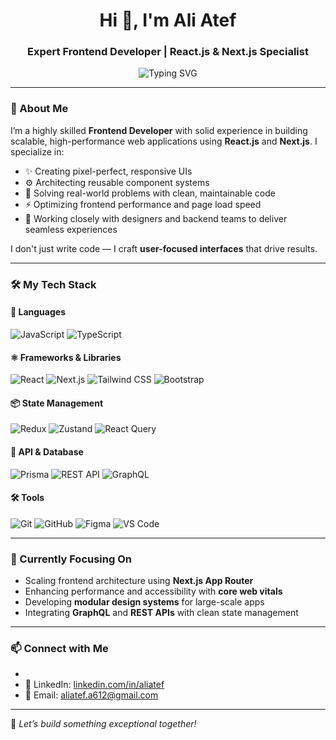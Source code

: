 <h1 align="center">Hi 👋, I'm Ali Atef</h1>
<h3 align="center">Expert Frontend Developer | React.js & Next.js Specialist</h3>

<p align="center">
  <img src="https://readme-typing-svg.herokuapp.com?font=Fira+Code&size=22&pause=1000&center=true&width=500&lines=Delivering+High-Quality+Frontend+Solutions;React.js+%7C+Next.js+%7C+Tailwind+CSS;Performance+%7C+UX+%7C+Scalability" alt="Typing SVG" />
</p>

---

### 🚀 About Me

I’m a highly skilled **Frontend Developer** with solid experience in building scalable, high-performance web applications using **React.js** and **Next.js**. I specialize in:

- ✨ Creating pixel-perfect, responsive UIs  
- ⚙️ Architecting reusable component systems  
- 🧠 Solving real-world problems with clean, maintainable code  
- ⚡ Optimizing frontend performance and page load speed  
- 🎯 Working closely with designers and backend teams to deliver seamless experiences  

I don't just write code — I craft **user-focused interfaces** that drive results.

---

### 🛠️ My Tech Stack

#### 🧩 Languages  
![JavaScript](https://img.shields.io/badge/-JavaScript-black?style=flat-square&logo=javascript)
![TypeScript](https://img.shields.io/badge/-TypeScript-black?style=flat-square&logo=typescript)

#### ⚛️ Frameworks & Libraries  
![React](https://img.shields.io/badge/-React-black?style=flat-square&logo=react)
![Next.js](https://img.shields.io/badge/-Next.js-black?style=flat-square&logo=next.js)
![Tailwind CSS](https://img.shields.io/badge/-Tailwind_CSS-black?style=flat-square&logo=tailwind-css)
![Bootstrap](https://img.shields.io/badge/-Bootstrap-black?style=flat-square&logo=bootstrap)

#### 📦 State Management  
![Redux](https://img.shields.io/badge/-Redux-black?style=flat-square&logo=redux&logoColor=white)
![Zustand](https://img.shields.io/badge/-Zustand-black?style=flat-square&logo=zustand&logoColor=white)
![React Query](https://img.shields.io/badge/-React%20Query-black?style=flat-square&logo=react-query&logoColor=white)

#### 🔌 API & Database  
![Prisma](https://img.shields.io/badge/-Prisma-black?style=flat-square&logo=prisma)
![REST API](https://img.shields.io/badge/-REST%20API-black?style=flat-square&logo=api)
![GraphQL](https://img.shields.io/badge/-GraphQL-black?style=flat-square&logo=graphql)

#### 🛠️ Tools  
![Git](https://img.shields.io/badge/-Git-black?style=flat-square&logo=git)
![GitHub](https://img.shields.io/badge/-GitHub-black?style=flat-square&logo=github)
![Figma](https://img.shields.io/badge/-Figma-black?style=flat-square&logo=figma)
![VS Code](https://img.shields.io/badge/-VS%20Code-black?style=flat-square&logo=visual-studio-code)

---

### 🎯 Currently Focusing On

- Scaling frontend architecture using **Next.js App Router**
- Enhancing performance and accessibility with **core web vitals**
- Developing **modular design systems** for large-scale apps
- Integrating **GraphQL** and **REST APIs** with clean state management

---

### 📫 Connect with Me

- <!-- 🌐 Portfolio: [your-portfolio-link.com](https://your-portfolio-link.com) Replace with your real link -->
- 💼 LinkedIn: [linkedin.com/in/aliatef]([https://www.linkedin.com/in/aliatef](https://www.linkedin.com/in/ali-atef-318758268/))
- 📧 Email: aliatef.a612@gmail.com <!-- Replace with your real email -->

---

🚀 *Let’s build something exceptional together!*
